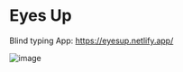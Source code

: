 # Eyes Up
Blind typing App: https://eyesup.netlify.app/


![image](https://user-images.githubusercontent.com/97596089/208195365-de980229-9981-4866-96fc-55e0f286324c.png)
